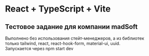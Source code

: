 # React + TypeScript + Vite

## Тестовое задание для компании madSoft

Выполнено без использования стейт-менеджеров, а из библиотек только tailwind, react, react-hook-form, material-ui, uuid. <br>
Запускается через npm start dev
